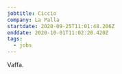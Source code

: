 ```yaml
---
jobtitle: Ciccio
company: La Palla
startdate: 2020-09-25T11:01:48.206Z
enddate: 2020-10-01T11:02:20.420Z
tags:
  - jobs
---
```

Vaffa.